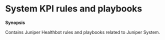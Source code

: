 # System KPI rules and playbooks

**Synopsis**

Contains Juniper Healthbot rules and playbooks related to Juniper System.




